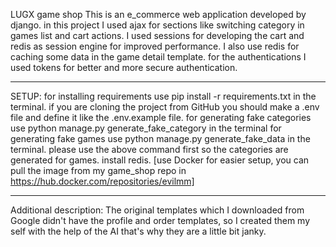 LUGX game shop
This is an e_commerce web application developed by django. in this project I used ajax for sections like switching category 
in games list and cart actions. I used sessions for developing the cart and redis as session engine for improved performance.
I also use redis for caching some data in the game detail template. for the authentications I used tokens for better and more
secure authentication.
________________________________________________________________________________________________________________________________
SETUP:
for installing requirements use pip install -r requirements.txt in the terminal.
if you are cloning the project from GitHub you should make a .env file and define it like the .env.example file.
for generating fake categories use python manage.py generate_fake_category in the terminal
for generating fake games use python manage.py generate_fake_data in the terminal. please use the above command first so the categories are generated for games.
install redis.
[use Docker for easier setup, you can pull the image from my game_shop repo in https://hub.docker.com/repositories/evilmm]
________________________________________________________________________________________________________________________________
Additional description:
The original templates which I downloaded from Google didn't have the profile and order templates, so I created them my self
with the help of the AI that's why they are a little bit janky.
